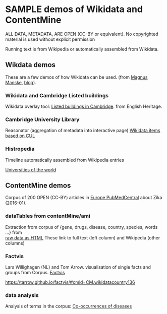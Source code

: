 # SAMPLE demos of Wikidata and ContentMine
ALL DATA, METADATA, ARE OPEN (CC-BY or equivalent). No copyrighted material is used without explicit permission

Running text is from Wikipedia or automatically assembled from Wikidata.

## Wikdata demos
These are a few demos of how Wikidata can be used. (from [Magnus Manske](https://en.wikipedia.org/wiki/Magnus_Manske), [blog](http://magnusmanske.de/wordpress/)).

### Wikidata and Cambridge Listed buildings
Wikidata overlay tool:
[Listed buildings in Cambridge](https://tools.wmflabs.org/wikishootme/#lat=52.204082366142&lng=0.11190176010131837&zoom=16&layers=wikidata_image,wikidata_no_image&sparql_filter=%3Fq%20wdt%3AP1435%20wd%3AQ15700834). from English Heritage.

### Cambridge University Library 
Reasonator (aggregation of metadata into interactive page)
[Wikidata items based on CUL](http://tools.wmflabs.org/reasonator/?q=Q1028334)

### Histropedia
Timeline automatically assembled from Wikipedia entries

[Universities of the world](http://histropedia.com/timeline/z7kb59m2lz/Universities)

## ContentMine demos
Corpus of 200 OPEN (CC-BY) articles in [Europe PubMedCentral](http://europepmc.org/) about Zika (2016-01). 

### dataTables from contentMine/ami
Extraction from corpus of {gene, drugs, disease, country, species, words ...} from  
[raw data as HTML](https://rawgit.com/ContentMine/amidemos/master/zika/full.dataTables.html)
These link to full text (left column) and Wikipedia (other columns)

### Factvis
Lars Willighagen (NL) and Tom Arrow.
visualisation of single facts and groups from Corpus.
[Factvis](https://tarrow.github.io/factvis/)


https://tarrow.github.io/factvis/#cmid=CM.wikidatacountry136
### data analysis
Analysis of terms in the corpus:
[Co-occurrences of diseases](https://contentmine-demo.herokuapp.com/cooccurrences)


